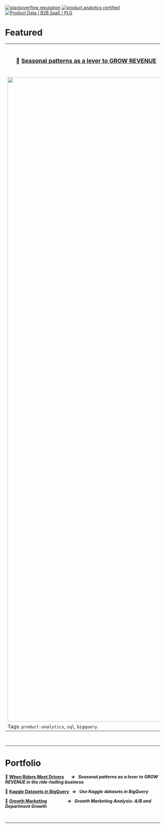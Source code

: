 <!--
**IsisSantosCosta/IsisSantosCosta** is a ✨ _special_ ✨ repository because its `README.md` (this file) appears on your GitHub profile.

Here are some ideas to get you started:

- 🔭 I’m currently working on ...
- 🌱 I’m currently learning ...
- 👯 I’m looking to collaborate on ...
- 🤔 I’m looking for help with ...
- 💬 Ask me about ...
- 📫 How to reach me: ...
- 😄 Pronouns: ...
- ⚡ Fun fact: ...
-->

<!-- ----------------------------------------------------------------------------------------------------------------------------------- -->
<!-- Intro -->
<!-- [![portfolio stars](https://img.shields.io/github/stars/isis-santos-costa?style=social)](https://github.com/isis-santos-costa/) -->
<!-- [![🔥 freeCodeCamp points](https://img.shields.io/freecodecamp/points/isis-santos-costa?label=%F0%9F%94%A5%20freeCodeCamp%20points)](https://www.freecodecamp.org/isis-santos-costa/) -->
<!-- ![profile views](https://komarev.com/ghpvc/?username=isis-santos-costa&label=profile+views&color=aaaaaa) -->
<!-- [![commit activity](https://img.shields.io/github/commit-activity/m/isis-santos-costa/when-riders-meet-drivers?label=commit%20activity%20%28portfolio%29)](https://github.com/isis-santos-costa/when-riders-meet-drivers/) -->
[![stackoverflow reputation](https://img.shields.io/stackexchange/stackoverflow/r/7865030?color=brightgreen)](https://stackoverflow.com/users/7865030/isis-santos-costa/)
[![product analytics certified](https://img.shields.io/badge/product%20analytics%20certified-%F0%9F%8E%93-fff)](https://www.credly.com/badges/04d9aa52-5b65-41e3-8fa3-ba34cf279790)
[![Product Data | B2B SaaS | PLG](https://img.shields.io/badge/product%20data%20%7C%20b2b%20saas%20%7C%20plg-%E2%98%95-purple)](https://www.linkedin.com/in/isis-santos-costa/)   

<!-- ----------------------------------------------------------------------------------------------------------------------------------- -->
<!-- Hi --> 
<!-- ```  

 👋 Hi! I'm Isis • interested in 💬 product data | b2b saas | plg 🧘 yoga 🌲 being outdoors with Lili 🐕  

``` -->

<!-- ----------------------------------------------------------------------------------------------------------------------------------- -->
<!-- Featured --> 
# Featured

<!-- ----------------------------------------------------------------------------------------------------------------------------------- -->
<!-- when-riders-meet-drivers -->
<table>
 <tr>
  <td colspan=2>
   <div id="user-content-toc"><ul><summary>
    <h3 style="display: inline-block;"> 
     📌 <a href='https://github.com/isis-santos-costa/when-riders-meet-drivers'>Seasonal patterns as a lever to GROW REVENUE
     </a></h3></summary></ul></div>
  </td>
 </tr>
 
 <tr>
  <td>
   <a href='https://github.com/isis-santos-costa/when-riders-meet-drivers'>
    <img src="https://github.com/isis-santos-costa/isis-santos-costa/assets/58894233/e72eb787-3599-416e-8aab-abf37e775fc3" width=2100>
   </a>
  </td>
  
  <td>
Uncertainty is there. Ever more pervasive, manifested as unpredictability in businesses and lives.  <br><br>  
   
This [repository](https://github.com/isis-santos-costa/when-riders-meet-drivers) uses **seasonal patterns** as a tool in identifying areas of **what can be predicted** within certain ranges. It is part of a study on **marketplaces**. Focusing on the issue of **timeliness**, a data visualization prototype is proposed, designed to bring to light the points of match and contrast in the typical daily and weekly schedules of supply and demand.  

The proposed prototype **enables an at-a-glance insight** into the following questions:  

> <i> « Are there any significant differences between preferred schedules on the supply and demand sides? » </i>  
> <i> « If so, when do the most critical disparities occur? » </i>  

   <tr><td colspan=2>Tags: <code>product-analytics</code>, <code>sql</code>, <code>bigquery</code>.</td></tr>

  </td>
</table>

<br>

___

<!-- ----------------------------------------------------------------------------------------------------------------------------------- -->
<!-- Portfolio --> 
# Portfolio  
📍 __[When Riders Meet Drivers](https://github.com/isis-santos-costa/when-riders-meet-drivers)
 &nbsp;&nbsp;&nbsp;&nbsp;&nbsp;
 ⇒ &nbsp; *Seasonal patterns as a lever to GROW REVENUE in the ride-hailing business*__

📍 __[Kaggle Datasets in BigQuery](https://github.com/isis-santos-costa/kaggle-datasets-in-bigquery)
 &nbsp;
 ⇒ &nbsp; *Use Kaggle datasets in BigQuery*__  

📍 __[Growth Marketing](https://github.com/isis-santos-costa/growth-marketing)
 &nbsp;&nbsp;&nbsp;&nbsp;&nbsp;&nbsp;&nbsp;&nbsp;&nbsp;&nbsp;&nbsp;&nbsp;&nbsp;&nbsp;&nbsp;&nbsp;&nbsp;&nbsp;
 ⇒ &nbsp; *Growth Marketing Analysis: A/B and Department Growth*__  

<br>

___

<!-- ----------------------------------------------------------------------------------------------------------------------------------- -->



